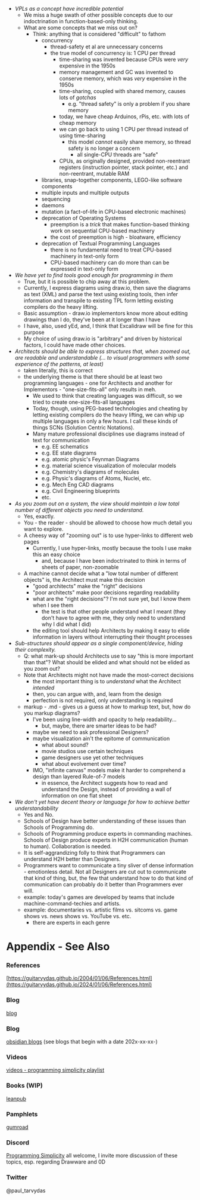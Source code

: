 - *VPLs as a concept have incredible potential*
	- We miss a huge swath of other possible concepts due to our indoctrination in function-based-only thinking.
	- What are some concepts that we miss out on?  
		- Think: anything that is considered "difficult" to fathom 
			- concurrency
				- thread-safety et al are unnecessary concerns
				- the true model of concurrency is: 1 CPU per thread
					- time-sharing was invented because CPUs were *very* expensive in the 1950s
					- memory management and GC was invented to conserve memory, which was *very* expensive in the 1950s
					- time-sharing, coupled with shared memory, causes lots of *gotchas*
						- e.g. "thread safety" is only a problem if you share memory
					- today, we have cheap Arduinos, rPis, etc. with lots of cheap memory
					- we can go back to using 1 CPU per thread instead of using time-sharing
						- this model *cannot* easily share memory, so thread safety is no longer a concern
							- all single-CPU threads are "safe"
					- CPUs, as originally designed, provided non-reentrant registers (instruction pointer, stack pointer, etc.) and non-reentrant, mutable RAM
			- libraries, snap-together components, LEGO-like software components
			- multiple inputs and multiple outputs
			- sequencing
			- daemons
			- mutation (a fact-of-life in CPU-based electronic machines)
			- deprecation of Operating Systems
				- preemption is a *trick* that makes function-based thinking work on sequential CPU-based machinery
				- the cost of preemption is high - bloatware, efficiency
			- deprecation of Textual Programming Languages
				- there is no fundamental need to treat CPU-based machinery in text-only form
				- CPU-based machinery can do more than can be expressed in text-only form
- *We have yet to find tools good enough for programming in them*
	- True, but it is possible to chip away at this problem.
	- Currently, I express diagrams using draw.io, then save the diagrams as text (XML) and parse the text using existing tools, then infer information and transpile to existing TPL form letting existing compilers do the heavy lifting.
	- Basic assumption - draw.io implementors know more about editing drawings than I do, they've been at it longer than I have
	- I have, also, used yEd, and, I think that Excalidraw will be fine for this purpose
	- My choice of using draw.io is "arbitrary" and driven by historical factors, I could have made other choices.
- *Architects should be able to express structures that, when zoomed out, are readable and understandable (... to visual programmers with some experience of the patterns, at least)*
	- taken literally, this is correct
	- the underlying theme is that there should be at least two programming languages - one for Architects and another for Implementors - "one-size-fits-all" only results in meh.
		- We used to think that creating languages was difficult, so we tried to create one-size-fits-all languages
		- Today, though, using PEG-based technologies and cheating by letting existing compilers do the heavy lifting, we can whip up multiple languages in only a few hours.  I call these kinds of things SCNs (Solution Centric Notations).
		- Many mature professional disciplines use diagrams instead of text for communication
			- e.g. EE schematics
			- e.g. EE state diagrams
			- e.g. atomic physic's Feynman Diagrams
			- e.g. material science visualization of molecular models
			- e.g. Chemistry's diagrams of molecules
			- e.g. Physic's diagrams of Atoms, Nuclei, etc.
			- e.g. Mech Eng CAD diagrams
			- e.g. Civil Engineering blueprints
			- etc.
- *As you zoom out on a system, the view should maintain a low total number of different objects you need to understand.* 
	- Yes, exactly.
	- You - the reader - should be allowed to choose how much detail you want to explore.
	- A cheesy way of "zooming out" is to use hyper-links to different web pages
		- Currently, I use hyper-links, mostly because the tools I use make this an easy choice
			- and, because I have been indoctrinated to think in terms of sheets of paper, non-zoomable
	- A machine cannot decide what a "low total number of different objects" is, the Architect must make this decision
		- "good architects" make the "right" decisions
		- "poor architects" make poor decisions regarding readability
		- what are the "right decisions"?  I'm not sure yet, but I know them when I see them
			- the test is that other people understand what I meant (they don't have to agree with me, they only need to understand why I did what I did)
		- the editing tool should help Architects by making it easy to elide information in layers without interrupting their thought processes
- *Sub-structures should appear as a single component/device, hiding their complexity.*
	- Q: what mark-up should Architects use to say "this is more important than that"?  What should be elided and what should not be elided as you zoom out?
	- Note that Architects might not have made the most-correct decisions
		- the most important thing is to *understand* what the Architect *intended*
		- then, you can argue with, and, learn from the design
		- perfection is not required, only understanding is required
	- markup - .md - gives us a guess at how to markup text, but, how do you markup diagrams?
		- I've been using line-width and opacity to help readability...
			- but, maybe, there are smarter ideas to be had?
		- maybe we need to ask professional Designers?
		- maybe visualization ain't the epitome of communication
			- what about sound?
			- movie studios use certain techniques
			- game designers use yet other techniques
			- what about evolvement over time?
		- IMO, "infinite canvas" models make it harder to comprehend a design than layered Rule-of-7 models
			- in essence, the Architect suggests how to read and understand the Design, instead of providing a wall of information on one flat sheet
- *We don't yet have decent theory or language for how to achieve better understandability*
	- Yes and No.
	- Schools of Design have better understanding of these issues than Schools of Programming do.
	- Schools of Programming produce experts in commanding machines.  Schools of Design produce experts in H2H communication (human to human).  Collaboration is needed.
	- It is self-aggrandizing folly to think that Programmers can understand H2H better than Designers.
	- Programmers want to communicate a tiny sliver of dense information - emotionless detail.  Not all Designers are cut out to communicate that kind of thing, but, the few that understand how to do that kind of communication can probably do it better than Programmers ever will.
	- example: today's games are developed by teams that include machine-command-techies and artists.
	- example: documentaries vs. artistic films vs. sitcoms vs. game shows vs. news shows vs. YouTube vs. etc.
		- there are experts in each genre


# Appendix - See Also

### References

[https://guitarvydas.github.io/2004/01/06/References.html](https://guitarvydas.github.io/2024/01/06/References.html)

### Blog
[blog](https://guitarvydas.github.io/)

### Blog
[obsidian blogs](https://publish.obsidian.md/programmingsimplicity) (see blogs that begin with a date 202x-xx-xx-)
### Videos
[videos - programming simplicity playlist](https://www.youtube.com/@programmingsimplicity2980)
### Books (WIP)
[leanpub](https://leanpub.com/u/paul-tarvydas)
### Pamphlets
[gumroad](https://tarvydas.gumroad.com/l/dvtej?_gl=1*o7hy6z*_ga*MjA0NzUyMDY1Mi4xNzA3NDc3MDIx*_ga_6LJN6D94N6*MTcwNzQ3NzAyMC4xLjEuMTcwNzQ3NzI5Ni4wLjAuMA..)
### Discord
[Programming Simplicity](https://discord.gg/Jjx62ypR) all welcome, I invite more discussion of these topics, esp. regarding Drawware and 0D
### Twitter
@paul_tarvydas

<script src="https://utteranc.es/client.js" 
        repo="guitarvydas/guitarvydas.github.io" 
        issue-term="pathname" 
        theme="github-light" 
        crossorigin="anonymous" 
        async> 
</script> 
